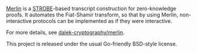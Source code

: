 [Merlin][merlin_cool] is a [STROBE][strobe]-based transcript construction for
zero-knowledge proofs. It automates the Fiat-Shamir transform, so that by using
Merlin, non-interactive protocols can be implemented as if they were
interactive.

For more details, see [dalek-cryptography/merlin][dalek_repo].

This project is released under the usual Go-friendly BSD-style license.

[merlin_cool]: https://merlin.cool

[strobe]: https://strobe.sourceforge.io/

[dalek_repo]: https://github.com/dalek-cryptography/merlin
